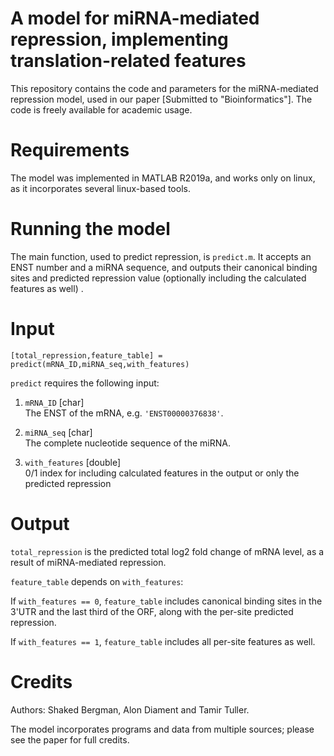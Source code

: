 # A model for miRNA-mediated repression, implementing translation-related features
This repository contains the code and parameters for the miRNA-mediated repression model, used in our paper [Submitted to "Bioinformatics"]. The code is freely available for academic usage.

# Requirements
The model was implemented in MATLAB R2019a, and works only on linux, as it incorporates several linux-based tools.

# Running the model
The main function, used to predict repression, is ```predict.m```. It accepts an ENST number and a miRNA sequence, and outputs their canonical binding sites and predicted repression value (optionally including the calculated features as well) .

# Input

```[total_repression,feature_table] = predict(mRNA_ID,miRNA_seq,with_features)```

```predict``` requires the following input:

1. ```mRNA_ID``` [char]<br />
The ENST of the mRNA, e.g. ```'ENST00000376838'```.

2. ```miRNA_seq``` [char]<br />
The complete nucleotide sequence of the miRNA.

3. ```with_features``` [double]<br />
0/1 index for including calculated features in the output or only the predicted repression

# Output
```total_repression``` is the predicted total log2 fold change of mRNA level, as a result of miRNA-mediated repression.

```feature_table``` depends on ```with_features```:

If ```with_features == 0```, ```feature_table``` includes canonical binding sites in the 3'UTR and the last third of the ORF, along with the per-site predicted repression.

If ```with_features == 1```, ```feature_table``` includes all per-site features as well.

# Credits
Authors: Shaked Bergman, Alon Diament and Tamir Tuller.

The model incorporates programs and data from multiple sources; please see the paper for full credits.
